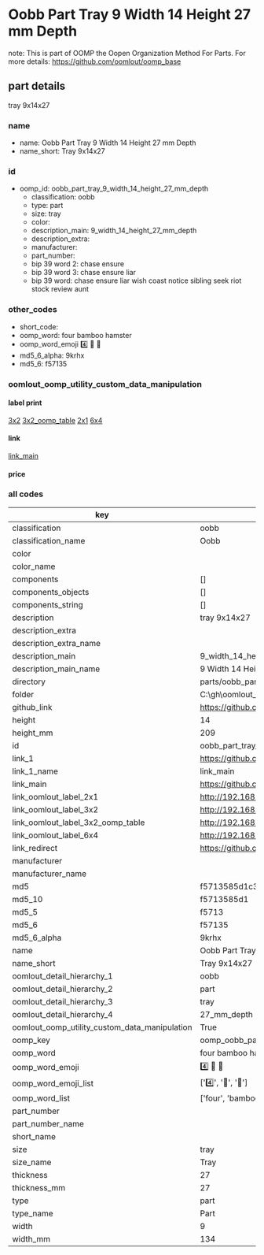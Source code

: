 # Oobb Part Tray 9 Width 14 Height 27 mm Depth  

note: This is part of OOMP the Oopen Organization Method For Parts. For more details: https://github.com/oomlout/oomp_base

##  part details
  



tray 9x14x27



### name
* name: Oobb Part Tray 9 Width 14 Height 27 mm Depth
* name_short: Tray 9x14x27 
### id
* oomp_id: oobb_part_tray_9_width_14_height_27_mm_depth
  * classification: oobb
  * type: part
  * size: tray
  * color: 
  * description_main: 9_width_14_height_27_mm_depth
  * description_extra: 
  * manufacturer: 
  * part_number: 
  * bip 39 word 2: chase ensure
  * bip 39 word 3: chase ensure liar
  * bip 39 word: chase ensure liar wish coast notice sibling seek riot stock review aunt

### other_codes
* short_code: 
* oomp_word: four bamboo hamster
* oomp_word_emoji :four: :bamboo: :hamster:
* md5_6_alpha: 9krhx
* md5_6: f57135






### oomlout_oomp_utility_custom_data_manipulation
#### label print
[3x2](http://192.168.1.245:1112/?label=oomp%209krhx)
[3x2_oomp_table](http://192.168.1.108:1112/?label=oomp%209krhx)
[2x1](http://192.168.1.242:1112/?label=oomp%209krhx)
[6x4](http://192.168.1.55:1112/?label=oomp%209krhx)    

#### link

[link_main](https://github.com/oomlout/oomlout_oobb_version_4_generated_parts/tree/main/navigation_oomp/oobb/part/tray/9_width_14_height_27_mm_depth/part)                              

#### price







### all codes 
| key | value |  
| --- | --- |  
| classification | oobb |  
| classification_name | Oobb |  
| color |  |  
| color_name |  |  
| components | [] |  
| components_objects | [] |  
| components_string | [] |  
| description | tray 9x14x27 |  
| description_extra |  |  
| description_extra_name |  |  
| description_main | 9_width_14_height_27_mm_depth |  
| description_main_name | 9 Width 14 Height 27 mm Depth |  
| directory | parts/oobb_part_tray_9_width_14_height_27_mm_depth |  
| folder | C:\gh\oomlout_oobb_version_4_generated_parts\parts\oobb_part_tray_9_width_14_height_27_mm_depth |  
| github_link | https://github.com/oomlout/oomlout_oomp_part_src/tree/main/parts/oobb_part_tray_9_width_14_height_27_mm_depth |  
| height | 14 |  
| height_mm | 209 |  
| id | oobb_part_tray_9_width_14_height_27_mm_depth |  
| link_1 | https://github.com/oomlout/oomlout_oobb_version_4_generated_parts/tree/main/navigation_oomp/oobb/part/tray/9_width_14_height_27_mm_depth/part |  
| link_1_name | link_main |  
| link_main | https://github.com/oomlout/oomlout_oobb_version_4_generated_parts/tree/main/navigation_oomp/oobb/part/tray/9_width_14_height_27_mm_depth/part |  
| link_oomlout_label_2x1 | http://192.168.1.242:1112/?label=oomp%209krhx |  
| link_oomlout_label_3x2 | http://192.168.1.245:1112/?label=oomp%209krhx |  
| link_oomlout_label_3x2_oomp_table | http://192.168.1.108:1112/?label=oomp%209krhx |  
| link_oomlout_label_6x4 | http://192.168.1.55:1112/?label=oomp%209krhx |  
| link_redirect | https://github.com/oomlout/oomlout_oobb_version_4_generated_parts/tree/main/parts/oobb_tray_09_14_27 |  
| manufacturer |  |  
| manufacturer_name |  |  
| md5 | f5713585d1c318f65b966fc90192d135 |  
| md5_10 | f5713585d1 |  
| md5_5 | f5713 |  
| md5_6 | f57135 |  
| md5_6_alpha | 9krhx |  
| name | Oobb Part Tray 9 Width 14 Height 27 mm Depth |  
| name_short | Tray 9x14x27  |  
| oomlout_detail_hierarchy_1 | oobb |  
| oomlout_detail_hierarchy_2 | part |  
| oomlout_detail_hierarchy_3 | tray |  
| oomlout_detail_hierarchy_4 | 27_mm_depth |  
| oomlout_oomp_utility_custom_data_manipulation | True |  
| oomp_key | oomp_oobb_part_tray_9_width_14_height_27_mm_depth |  
| oomp_word | four bamboo hamster |  
| oomp_word_emoji | :four: :bamboo: :hamster: |  
| oomp_word_emoji_list | [':four:', ':bamboo:', ':hamster:'] |  
| oomp_word_list | ['four', 'bamboo', 'hamster'] |  
| part_number |  |  
| part_number_name |  |  
| short_name |  |  
| size | tray |  
| size_name | Tray |  
| thickness | 27 |  
| thickness_mm | 27 |  
| type | part |  
| type_name | Part |  
| width | 9 |  
| width_mm | 134 |  
